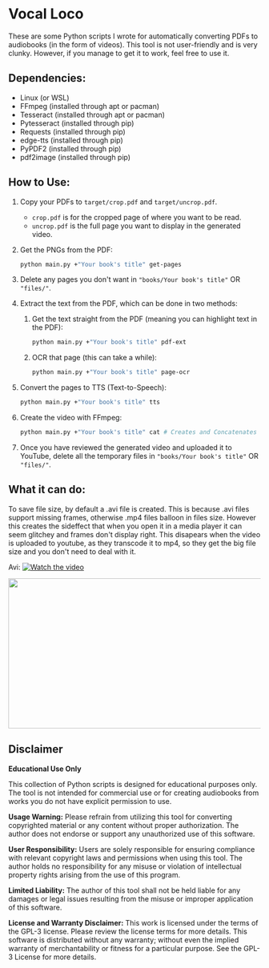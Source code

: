 
# Vocal Loco

These are some Python scripts I wrote for automatically converting PDFs to audiobooks (in the form of videos). This tool is not user-friendly and is very clunky. However, if you manage to get it to work, feel free to use it.

## Dependencies:
- Linux (or WSL)
- FFmpeg (installed through apt or pacman)
- Tesseract (installed through apt or pacman)
- Pytesseract (installed through pip)
- Requests (installed through pip)
- edge-tts (installed through pip)
- PyPDF2 (installed through pip)
- pdf2image (installed through pip)

## How to Use:

1. Copy your PDFs to `target/crop.pdf` and `target/uncrop.pdf`.
   - `crop.pdf` is for the cropped page of where you want to be read.
   - `uncrop.pdf` is the full page you want to display in the generated video.

2. Get the PNGs from the PDF:
   ```bash
   python main.py +"Your book's title" get-pages
   ```

3. Delete any pages you don't want in `"books/Your book's title"` OR `"files/"`.

4. Extract the text from the PDF, which can be done in two methods:
   1. Get the text straight from the PDF (meaning you can highlight text in the PDF):
      ```bash
      python main.py +"Your book's title" pdf-ext 
      ```
   2. OCR that page (this can take a while):
      ```bash
      python main.py +"Your book's title" page-ocr
      ```

5. Convert the pages to TTS (Text-to-Speech):
   ```bash
   python main.py +"Your book's title" tts
   ```

6. Create the video with FFmpeg:
   ```bash
   python main.py +"Your book's title" cat # Creates and Concatenates the videos
   ```

7. Once you have reviewed the generated video and uploaded it to YouTube, delete all the temporary files in `"books/Your book's title"` OR `"files/"`.


## What it can do:

To save file size, by default a .avi file is created. This is because .avi files support missing frames, otherwise .mp4 files balloon in files size. However this creates the sideffect that when you open it in a media player it can seem glitchey and frames don't display right. This disapears when the video is uploaded to youtube, as they transcode it to mp4, so they get the big file size and you don't need to deal with it. 

Avi:
[![Watch the video](https://img.youtube.com/vi/APOPm01BVrk/hqdefault.jpg)](https://www.youtube.com/embed/APOPm01BVrk)

[<img src="https://img.youtube.com/vi/APOPm01BVrk/hqdefault.jpg" width="600" height="300"
/>](https://www.youtube.com/embed/APOPm01BVrk)







## Disclaimer

**Educational Use Only**

This collection of Python scripts is designed for educational purposes only. The tool is not intended for commercial use or for creating audiobooks from works you do not have explicit permission to use.

**Usage Warning:** Please refrain from utilizing this tool for converting copyrighted material or any content without proper authorization. The author does not endorse or support any unauthorized use of this software.

**User Responsibility:** Users are solely responsible for ensuring compliance with relevant copyright laws and permissions when using this tool. The author holds no responsibility for any misuse or violation of intellectual property rights arising from the use of this program.

**Limited Liability:** The author of this tool shall not be held liable for any damages or legal issues resulting from the misuse or improper application of this software.

**License and Warranty Disclaimer:** This work is licensed under the terms of the GPL-3 license. Please review the license terms for more details. This software is distributed without any warranty; without even the implied warranty of merchantability or fitness for a particular purpose. See the GPL-3 License for more details.

